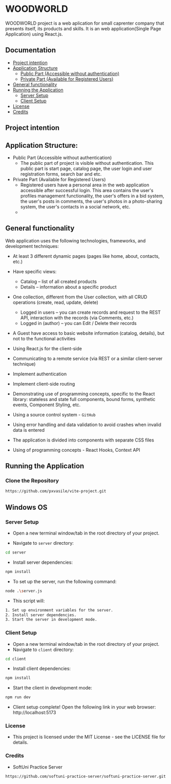 # WOODWORLD

WOODWORLD project is a web aplication for small caprenter company that presents itself, its products and skills. It is an web application(Single Page Application) using React.js.

## Documentation
 - [Project intention](#project-intention)
 - [Application Structure](#application-structure)
    - [ Public Part (Accessible without authentication) ](#public-part)
    - [ Private Part (Available for Registered Users) ](#private-part)
 - [General functionality](#general-functionality)
 - [Running the Application](#running-the-application)
    - [ Server Setup ](#server-setup)
    - [ Client Setup ](#client-setup)
- [License](#license)
- [Credits](#credits)

##  Project intention

## Application Structure:
- Public Part (Accessible without authentication)
    - The public part of project is visible without authentication. This public part is start page, catalog page, the user login and user registration forms, search bar and etc.
- Private Part (Available for Registered Users)
    - Registered users have a personal area in the web application accessible after successful login. This area contains the user's profiles management functionality, the user's offers in a bid system, the user's posts in comments, the user's photos in a photo-sharing system, the user's contacts in a social network, etc.
    - 
## General functionality

Web application uses the following technologies, frameworks, and development techniques:
- At least 3 different dynamic pages (pages like home, about, contacts, etc.)
- Have specific views:
    - Catalog – list of all created products
    - Details – information about a specific product

- One collection, different from the User collection, with all CRUD operations (create, read, update, delete)
    - Logged in users – you can create records and request to the REST API, interaction with the records (via Comments, etc.)
    - Logged in (author) – you can Edit / Delete their records

- A Guest have access to basic website information (catalog, details), but not to the functional activities

- Using React.js for the client-side

- Communicating to a remote service (via REST or a similar client-server technique)

- Implement authentication

- Implement client-side routing

- Demonstrating use of programming concepts, specific to the React library: stateless and state full components, bound forms, synthetic events, Component Styling, etc.

- Using a source control system - `GitHub`

- Using error handling and data validation to avoid crashes when invalid data is entered

- The application is divided into components with separate CSS files

- Using of programming concepts - React Hooks, Context API

## Running the Application

### Clone the Repository

```bash
https://github.com/pxvasile/vite-project.git
```
## Windows OS

### Server Setup

- Open a new terminal window/tab in the root directory of your project.

- Navigate to `server` directory:
```bash
cd server
```
- Install server dependencies:
```bash
npm install
```
- To set up the server, run the following command:
```bash
node .\server.js
```
- This script will:
```bash
1. Set up environment variables for the server.
2. Install server dependencies.
3. Start the server in development mode.
```
### Client Setup

- Open a new terminal window/tab in the root directory of your project.
 - Navigate to `client` directory:
```bash
cd client
```
- Install client dependencies:
```bash
npm install
```
- Start the client in development mode:
```bash
npm run dev
```
- Client setup complete! Open the following link in your web browser: http://localhost:5173

### License

- This project is licensed under the MIT License - see the LICENSE file for details.

### Credits

- SoftUni Practice Server
```bash
https://github.com/softuni-practice-server/softuni-practice-server.git
```
